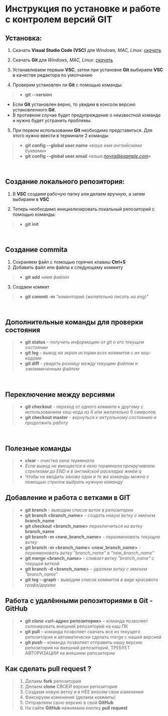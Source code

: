 # Инструкция по установке и работе с контролем версий **GIT**

## Установка:

1. Скачать **Visual Studio Code (VSC)** для *Windows, MAC, Linux:*  *[скачать](https://code.visualstudio.com/Download "Скачать")*
2. Скачать **Git** для *Windows, MAC, Linux:*  *[скачать](https://git-scm.com/downloads "Скачать")*
3. Устанавливаем первым **VSC**, затем при установке **Git** выбираем **VSC** в качестве редактора по умолчанию

4. Проверим установлен ли **Git** с помощью команды:
> * **git --version**

* Если **Git** установлен верно, то увидим в консоли версию установленного **Git**. 
* В противном случае будет предупреждение о неизвестной команде и нужно будет устранить проблемы.

5. При первом использовании **Git** необходимо представиться.  Для этого нужно ввести в терминале 2 команды:
> * **git config --global user.name** *«ваше имя английскими буквами»*
> * **git config --global user.email** *«ваша почта@example.com»*

<br/>

## Создание локального репозитория:

1. В  **VSC** создаем рабочую папку или делаем вручную, а затем выбираем в 
**VSC**

2. Теперь необходимо инициализировать локальный репозиторий с помощью команды:
> * **git init**

<br/>

## Создание commitа
1. Сохраняем файл с помощью горячих клавиш **Ctrl+S**
2. Добавить файл или файлы к следующему коммиту

>* **git add** *«имя файла»*

3. Создаем коммит

>* **git commit -m** *"коментарий (желательно писать на eng)"*  

<br/>

## Дополнительные команды для проверки состояния
>* **git status** – *получить информацию от git о его текущем состоянии*
>* **git log** - *вывод на экран истории всех коммитов с их хеш-кодами*
>* **git diff** - *увидеть разницу между текущим файлом и закоммиченным файлом*

<br/>

## Переключение между версиями

>* **git checkout** - *переход от одного коммита к другому* с использованием хеш-кода из 4 или желательно 6 символов
>* **git checkout master** - *вернуться к актуальному состоянию и продолжить работу*

<br/>

## Полезные команды
>* **clear** - *очистка окна терминала*
>* *Если вывод не вмещяется в окно терминала прокручиваем стрелками до END и в английской раскладке жмём q*
>* *Чтобы не вводить заново одни и те же команды можно с помощью стрелок выбрать нужную команду*

## Добавление и работа с ветками в **GIT**
>* **git branch** - *выводим список веток в репозитории*
>* **git branch <branch_name>** - *создать новую ветку с именем* **branch_name**
>* **git checkout <branch_name>** *переключиться на ветку* **branch_name**
>* **git branch -m <new_branch_name>** - *переименовать текущую ветку*
>* **git branch -m <branch_name> <new_branch_name>** - *переименовать ветку "branch_name" в "new_branch_name"*
>* **git merge <branch_name>** - *сливает ветку "branch_name" с текущей веткой* 
>* **git branch -d <branch_name>** - *удаляем ветку с именем "branch_name"*
>* **git log --graph** - *выводим список коммитов в виде красивого графа/дерева*

## Работа с удалёнными репозиториями  в **Git** - **GitHub**
>* **git clone <url-адрес репозитория>** – команда позволяет склонировать внешний репозиторий на наш ПК
>* **git pull** – команда позволяет скачать все из текущего репозитория и автоматически сделать merge с нашей версией
>* **git push** – команда позволяет отправить нашу версию репозитория на внешний репозиторий. ТРЕБУЕТ АВТОРИЗАЦИИ на внешнем репозитории

## Как сделать pull request ?
> 1. Делаем **fork** репозитория 
> 2. Делаем **clone** СВОЕЙ версии репозитория
> 3. Создаем новую ветку и в НЕЕ вносим свои изменения
> 4. Фиксируем изменения (делаем коммиты)
> 5. Отправляем свою версию в свой **GitHub**
> 6. На сайте **GitHub** нажимаем кнопку **pull request**